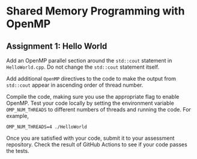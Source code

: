 # Shared Memory Programming with OpenMP

## Assignment 1: Hello World

Add an OpenMP parallel section around the `std::cout` statement in
`HelloWorld.cpp`. Do not change the `std::cout` statement itself.

Add additional `OpenMP` directives to the code to make the output from
`std::cout` appear in ascending order of thread number.

Compile the code, making sure you use the appropriate flag to
enable OpenMP. Test your code locally by setting the environment variable `OMP_NUM_THREADS` to different numbers of threads and running the code.
For example,

```
OMP_NUM_THREADS=4 ./HelloWorld
```

Once you are satisfied with your code, submit it to your assessment repository.
Check the result of GitHub Actions to see if your code passes the tests.